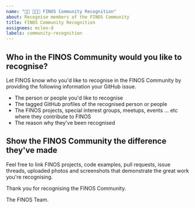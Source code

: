 ```yaml
---
name: "👏🏻 💯💯💯 FINOS Community Recognition"
about: Recognise members of the FINOS Community
title: FINOS Community Recognition
assignees: mcleo-d
labels: community-recognition
---
```


## Who in the FINOS Community would you like to recognise?
Let FINOS know who you'd like to recognise in the FINOS Community by providing the following information your GitHub issue.  

- The person or people you'd like to recognise
- The tagged GitHub profiles of the recognised person or people 
- The FINOS projects, special interest groups, meetups, events ... etc where they contribute to FINOS
- The reason why they've been recognised 

## Show the FINOS Community the difference they've made

Feel free to link FINOS projects, code examples, pull requests, issue threads, uploaded photos and screenshots that demonstrate the great work you're recognising.  

Thank you for recognising the FINOS Community.

The FINOS Team.